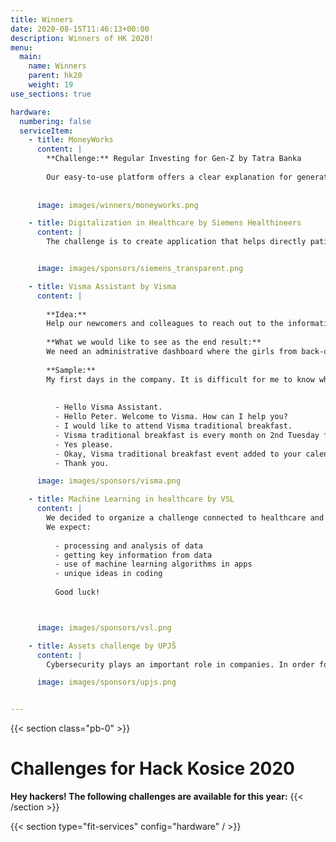 ```yaml
---
title: Winners
date: 2020-08-15T11:46:13+00:00
description: Winners of HK 2020!
menu:
  main:
    name: Winners
    parent: hk20
    weight: 19
use_sections: true

hardware:
  numbering: false
  serviceItem:
    - title: MoneyWorks
      content: |
        **Challenge:** Regular Investing for Gen-Z by Tatra Banka
        
        Our easy-to-use platform offers a clear explanation for generation Z how and where to invest their money. On top of it, we focus on investments, that the young generation cares most about - green energy, social issues, and environmental problems. We offer a number of funds to invest such as the Global Clean Energy Fund and Women's Empowerment ETF.The investing experience is streamlined- the user sets up their preferences and their monthly contribution to their portfolio.
 
      
      image: images/winners/moneyworks.png

    - title: Digitalization in Healthcare by Siemens Healthineers
      content: |
        The challenge is to create application that helps directly patients and doctors or healthcare providers like insurance companies etc.  Examples of the application could be AI based decision system to predict Covid-19 new cases, detection of cancers on CT/Xray images. Application might improve flow of payments for healthcare reimbursements. You are free to choose the area where you would like to improve the Digitalization in Healthcare.


      image: images/sponsors/siemens_transparent.png

    - title: Visma Assistant by Visma
      content: |
        
        **Idea:** 
        Help our newcomers and colleagues to reach out to the information they need quicker and flexible via AI Voice Assistant. As a newcomer it's difficult to handle all information from the very beginning, so to keep on track you need a smart assistant to help you out. And because we're Google positive, we'd be happy if you'll use Google as a preferred platform. Other preferred integrations are Google Calendar, Slack, etc. 
        
        **What we would like to see as the end result:** 
        We need an administrative dashboard where the girls from back-office can add common questions and answers to them, they should be able to set events which you want to attend. We would like to have the ability to talk to the Visma Assistant via Google Assistant and also we would like to use it inside our Slack.       
        
        **Sample:**
        My first days in the company. It is difficult for me to know which events I need to attend, when I need to fill my working hours form and so on. But lucky me, in the company we have a Virtual Assistant to help with these everyday tasks.  I heard from a colleague that we have traditional breakfasts each month, but I have  no event in my calendar. I also heard from a colleague that our Virtual Assistant knows everything about these types of events, and can invite me to them. So I am going to ask it about the event:
          
        
          - Hello Visma Assistant.
          - Hello Peter. Welcome to Visma. How can I help you?
          - I would like to attend Visma traditional breakfast.
          - Visma traditional breakfast is every month on 2nd Tuesday from 7:30 to 8:30. Do you want me to add it to your calendar?
          - Yes please.
          - Okay, Visma traditional breakfast event added to your calendar.
          - Thank you.

      image: images/sponsors/visma.png

    - title: Machine Learning in healthcare by VSL
      content: |
        We decided to organize a challenge connected to healthcare and machine learning. Our concept is to let you develop your own ideas in your own way. You can choose a topic from healthcare, the choice is yours (e.g. ECG classification, CT image recognition, recommender system for therapy, prediction of health problems, COVID-19, etc.). We expect an interesting solution from the machine learning view. Projects finished with graphical UI will be appreciated, too.
        We expect:
        
          - processing and analysis of data
          - getting key information from data
          - use of machine learning algorithms in apps
          - unique ideas in coding
          
          Good luck!



      image: images/sponsors/vsl.png

    - title: Assets challenge by UPJŠ
      content: |
        Cybersecurity plays an important role in companies. In order for companies to have an overview of cyber threats and attacks targeting their computer network, it is necessary to effectively evaluate the obtained data. Feel free to use this one-week dataset from real computer networks in the Czech Republic containing over 500 million security alerts. 

      image: images/sponsors/upjs.png


---
```


{{< section class="pb-0" >}}
# Challenges for Hack Kosice 2020

**Hey hackers! The following challenges are available for this year:**
{{< /section >}}

{{< section type="fit-services" config="hardware" / >}}



